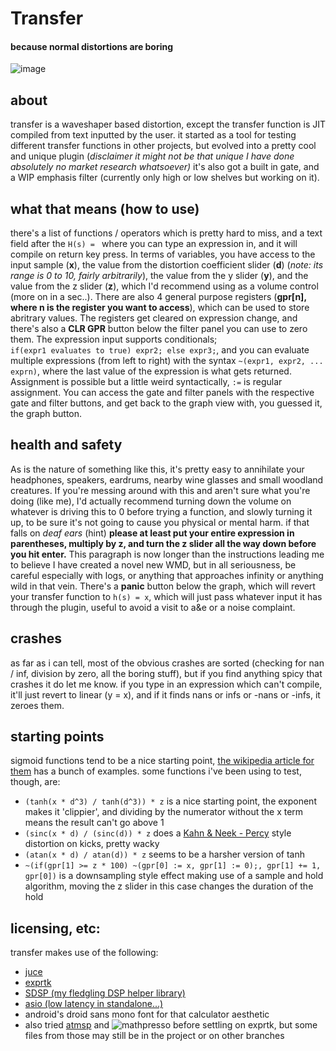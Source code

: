 # Transfer
#### because normal distortions are boring
![image](https://user-images.githubusercontent.com/38221014/208338988-e1f930d7-459f-4105-a5b0-d04bb49b298b.png)
## about 
transfer is a waveshaper based distortion, except the transfer function is JIT compiled from text inputted by the user. it started as a tool for testing different transfer functions in other projects, but evolved into a pretty cool and unique plugin (<i>disclaimer it might not be that unique I have done absolutely no market research whatsoever)</i> it's also got a built in gate, and a WIP emphasis filter (currently only high or low shelves but working on it).

## what that means (how to use)
there's a list of functions / operators which is pretty hard to miss, and a text field after the `H(s) = ` where you can type an expression in, and it will compile on return key press. In terms of variables, you have access to the input sample (<b>x</b>), the value from the distortion coefficient slider (<b>d</b>) (<i>note: its range is 0 to 10, fairly arbitrarily</i>), the value from the y slider (<b>y</b>), and the value from the z slider (<b>z</b>), which I'd recommend using as a volume control (more on in a sec..). There are also 4 general purpose registers (<b>gpr[n], where n is the register you want to access</b>), which can be used to store abritrary values. The registers get cleared on expression change, and there's also a <b>CLR GPR</b> button below the filter panel you can use to zero them. The expression input supports conditionals; <br>`if(expr1 evaluates to true) expr2; else expr3;`, and you can evaluate multiple expressions (from left to right) with the syntax `~(expr1, expr2, ... exprn)`, where the last value of the expression is what gets returned. Assignment is possible but a little weird syntactically, `:=` is regular assignment. You can access the gate and filter panels with the respective gate and filter buttons, and get back to the graph view with, you guessed it, the graph button. 

## health and safety
As is the nature of something like this, it's pretty easy to annihilate your headphones, speakers, eardrums, nearby wine glasses and small woodland creatures. If you're messing around with this and aren't sure what you're doing (like me), I'd actually recommend turning down the volume on whatever is driving this to 0 before trying a function, and slowly turning it up, to be sure it's not going to cause you physical or mental harm. if that falls on <i>deaf ears</i> (hint) <b>please at least put your entire expression in parentheses, multiply by z, and turn the z slider all the way down before you hit enter.</b> This paragraph is now longer than the instructions leading me to believe I have created a novel new WMD, but in all seriousness, be careful especially with logs, or anything that approaches infinity or anything wild in that vein. There's a <b>panic</b> button below the graph, which will revert your transfer function to `h(s) = x`, which will just pass whatever input it has through the plugin, useful to avoid a visit to a&e or a noise complaint.  

## crashes 
as far as i can tell, most of the obvious crashes are sorted (checking for nan / inf, division by zero, all the boring stuff), but if you find anything spicy that crashes it do let me know. if you type in an expression which can't compile, it'll just revert to linear (y = x), and if it finds nans or infs or -nans or -infs, it zeroes them.

## starting points
sigmoid functions tend to be a nice starting point, [the wikipedia article for them](https://en.wikipedia.org/wiki/Sigmoid_function) has a bunch of examples. some functions i've been using to test, though, are:
- `(tanh(x * d^3) / tanh(d^3)) * z` is a nice starting point, the exponent makes it 'clippier', and dividing by the numerator without the x term means the result can't go above 1 
- `(sinc(x * d) / (sinc(d)) * z` does a [Kahn & Neek - Percy](https://www.youtube.com/watch?v=R4XlhUBOXV8) style distortion on kicks, pretty wacky
- `(atan(x * d) / atan(d)) * z` seems to be a harsher version of tanh
- `~(if(gpr[1] >= z * 100) ~(gpr[0] := x, gpr[1] := 0);, gpr[1] += 1, gpr[0])` is a downsampling style effect making use of a sample and hold algorithm, moving the z slider in this case changes the duration of the hold 
## licensing, etc: 
transfer makes use of the following: 
- [juce](https://juce.com/)
- [exprtk](http://www.partow.net/programming/exprtk/)
- [SDSP (my fledgling DSP helper library)](https://github.com/MeijisIrlnd/SDSP)
- [asio (low latency in standalone...)](https://www.asio4all.org/)
- android's droid sans mono font for that calculator aesthetic 
- also tried [atmsp](https://github.com/ArashPartow/math-parser-benchmark-project/blob/master/atmsp/atmsp.h) and ![mathpresso](https://github.com/kobalicek/mathpresso) before settling on exprtk, but some files from those may still be in the project or on other branches




